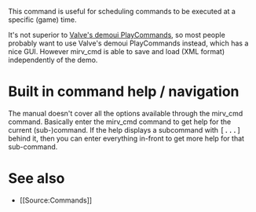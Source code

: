 This command is useful for scheduling commands to be executed at a specific (game) time.

It's not superior to [Valve's demoui PlayCommands](https://developer.valvesoftware.com/wiki/Demo_Recording_Tools#Demo_editor), so most people probably want to use Valve's demoui PlayCommands instead, which has a nice GUI. However mirv_cmd is able to save and load (XML format) independently of the demo.

# Built in command help / navigation

The manual doesn't cover all the options available through the mirv_cmd command. Basically enter the mirv_cmd command to get help for the current (sub-)command. If the help displays a subcommand with <tt>[...]</tt> behind it, then you can enter everything in-front to get more help for that sub-command.

# See also

* [[Source:Commands]]